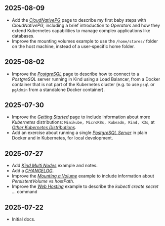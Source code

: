## 2025-08-09

- Add the [_CloudNativePG_](./kind/cloudnativepg.md) page to describe my
  first baby steps with _CloudNativePG_, including a brief introduction to
  _Operators_ and how they extend Kubernetes capabilities to manage complex
  applications like databases.
- Improve the mounting volumes example to use the `/home/stores/`
  folder on the host machine, instead of a user-specific home folder.

## 2025-08-02

- Improve the [_PostgreSQL_](./kind/postgresql.md) page to describe how to connect
  to a _PostgreSQL_ server running in Kind using a Load Balancer, from a Docker
  container that is not part of the Kubernetes cluster (e.g. to use `psql` or
  `pgAdmin` from a standalone Docker container).

## 2025-07-30

- Improve the [_Getting Started_](./getting-started.md) page to include information
  about more _Kubernetes_ distributions: `Minikube, MicroK8s, Kubeadm, Kind, K3s`,
  at [_Other Kubernetes Distributions_](./getting-started.md#other-kubernetes-distributions).
- Add an exercise about running a single [_PostgreSQL Server_](./kind/postgresql.md) in
  plain Docker and in Kubernetes, for local development.

## 2025-07-27

- Add [_Kind Multi Nodes_](./kind/multi-nodes.md) example and notes.
- Add a [_CHANGELOG_](./changelog.md).
- Improve the [_Mounting a Volume_](./kind/mounting-volumes.md) example to include
  information about _PersistentVolume_ vs _hostPath_.
- Improve the [_Web Hosting_](./kind/web-hosting.md) example to describe the
  _kubectl create secret …_ command

## 2025-07-22

- Initial docs.
